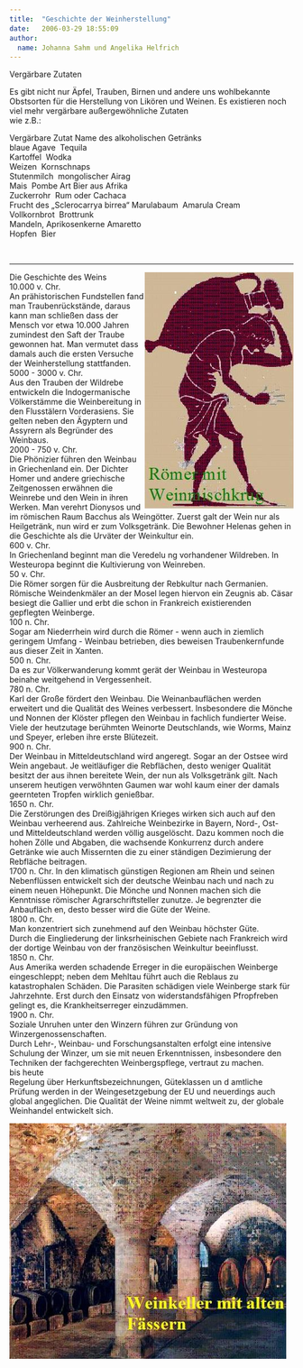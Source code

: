 ```yaml
---
title:  "Geschichte der Weinherstellung"
date:   2006-03-29 18:55:09
author: 
  name: Johanna Sahm und Angelika Helfrich
---
```


<p>Vergärbare Zutaten</p>
<p>Es gibt nicht nur Äpfel, Trauben, Birnen und  andere uns wohlbekannte Obstsorten für die Herstellung von Likören und  Weinen. Es existieren noch viel mehr vergärbare außergewöhnliche Zutaten  <br />wie z.B.:</p>
<p>Vergärbare Zutat Name des alkoholischen Getränks<br />blaue Agave  Tequila<br />Kartoffel  Wodka<br />Weizen  Kornschnaps<br />Stutenmilch  mongolischer Airag<br />Mais  Pombe Art Bier aus Afrika<br />Zuckerrohr  Rum oder Cachaca<br />Frucht des „Sclerocarrya birrea“ Marulabaum  Amarula Cream<br />Vollkornbrot  Brottrunk<br />Mandeln, Aprikosenkerne Amaretto<br />Hopfen  Bier</p>
<p> </p>
<hr id="system-readmore" />
<p><img src="/assets/images/Weingeschichte/geschichte2.jpg" border="0" alt="Weingeschichte" title="Weingeschichte" align="right" /></p>
<p>Die Geschichte des Weins<br />10.000 v. Chr. <br />An  prähistorischen Fundstellen fand man Traubenrückstände, daraus kann man  schließen dass der Mensch vor etwa 10.000 Jahren zumindest den Saft der  Traube gewonnen hat. Man vermutet dass damals auch die ersten Versuche  der Weinherstellung stattfanden. <br />5000 - 3000 v. Chr. <br />Aus den  Trauben der Wildrebe entwickeln die Indogermanische Völkerstämme die  Weinbereitung in den Flusstälern Vorderasiens. Sie gelten neben den  Ägyptern und Assyrern als Begründer des Weinbaus.<br />2000 - 750 v. Chr. <br />Die  Phönizier führen den Weinbau in Griechenland ein. Der Dichter Homer und  andere griechische Zeitgenossen erwähnen die Weinrebe und den Wein in  ihren Werken. Man verehrt Dionysos und im römischen Raum Bacchus als  Weingötter. Zuerst galt der Wein nur als Heilgetränk, nun wird er zum  Volksgetränk. Die Bewohner Helenas gehen in die Geschichte als die  Urväter der Weinkultur ein. <br />600 v. Chr. <br />In Griechenland beginnt man die Veredelu ng vorhandener Wildreben. In Westeuropa beginnt die Kultivierung von Weinreben. <br />50 v. Chr. <br />Die  Römer sorgen für die Ausbreitung der Rebkultur nach Germanien. Römische  Weindenkmäler an der Mosel legen hiervon ein Zeugnis ab. Cäsar besiegt  die Gallier und erbt die schon in Frankreich existierenden gepflegten  Weinberge. <br />100 n. Chr. <br />Sogar am Niederrhein wird durch die Römer  - wenn auch in ziemlich geringem Umfang - Weinbau betrieben, dies  beweisen Traubenkernfunde aus dieser Zeit in Xanten. <br />500 n. Chr. <br />Da es zur Völkerwanderung kommt gerät der Weinbau in Westeuropa beinahe weitgehend in Vergessenheit. <br />780 n. Chr. <br />Karl  der Große fördert den Weinbau. Die Weinanbauflächen werden erweitert  und die Qualität des Weines verbessert. Insbesondere die Mönche und  Nonnen der Klöster pflegen den Weinbau in fachlich fundierter Weise.  Viele der heutzutage berühmten Weinorte Deutschlands, wie Worms, Mainz  und Speyer, erleben ihre erste Blütezeit. <br />900 n. Chr. <br />Der  Weinbau in Mitteldeutschland wird angeregt. Sogar an der Ostsee wird  Wein angebaut. Je weitläufiger die Rebflächen, desto weniger Qualität  besitzt der aus ihnen bereitete Wein, der nun als Volksgetränk gilt.  Nach unserem heutigen verwöhnten Gaumen war wohl kaum einer der damals  geernteten Tropfen wirklich genießbar. <br />1650 n. Chr. <br />Die  Zerstörungen des Dreißigjährigen Krieges wirken sich auch auf den  Weinbau verheerend aus. Zahlreiche Weinbezirke in Bayern, Nord-, Ost-  und Mitteldeutschland werden völlig ausgelöscht. Dazu kommen noch die  hohen Zölle und Abgaben, die wachsende Konkurrenz durch andere Getränke  wie auch Missernten die zu einer ständigen Dezimierung der Rebfläche  beitragen. <br />1700 n. Chr. In den klimatisch günstigen Regionen am  Rhein und seinen Nebenflüssen entwickelt sich der deutsche Weinbau nach  und nach zu einem neuen Höhepunkt. Die Mönche und Nonnen machen sich die  Kenntnisse römischer Agrarschriftsteller zunutze. Je begrenzter die  Anbaufläch en, desto besser wird die Güte der Weine. <br />1800 n. Chr. <br />Man konzentriert sich zunehmend auf den Weinbau höchster Güte. <br />Durch  die Eingliederung der linksrheinischen Gebiete nach Frankreich wird der  dortige Weinbau von der französischen Weinkultur beeinflusst. <br />1850 n. Chr. <br />Aus  Amerika werden schadende Erreger in die europäischen Weinberge  eingeschleppt; neben dem Mehltau führt auch die Reblaus zu  katastrophalen Schäden. Die Parasiten schädigen viele Weinberge stark  für Jahrzehnte. Erst durch den Einsatz von widerstandsfähigen  Pfropfreben gelingt es, die Krankheitserreger einzudämmen. <br />1900 n. Chr. <br />Soziale Unruhen unter den Winzern führen zur Gründung von Winzergenossenschaften. <br />Durch  Lehr-, Weinbau- und Forschungsanstalten erfolgt eine intensive Schulung  der Winzer, um sie mit neuen Erkenntnissen, insbesondere den Techniken  der fachgerechten Weinbergspflege, vertraut zu machen. <br />bis heute <br />Regelung  über Herkunftsbezeichnungen, Güteklassen un d amtliche Prüfung werden  in der Weingesetzgebung der EU und neuerdings auch global angeglichen.  Die Qualität der Weine nimmt weltweit zu, der globale Weinhandel  entwickelt sich.</p>
<p><img src="/assets/images/Weingeschichte/geschichte3.jpg" border="0" alt="Weingeschichte" title="Weingeschichte" /></p>